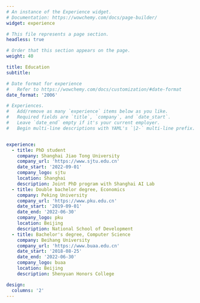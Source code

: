 ```yaml
---
# An instance of the Experience widget.
# Documentation: https://wowchemy.com/docs/page-builder/
widget: experience

# This file represents a page section.
headless: true

# Order that this section appears on the page.
weight: 40

title: Education
subtitle:

# Date format for experience
#   Refer to https://wowchemy.com/docs/customization/#date-format
date_format: '2006'

# Experiences.
#   Add/remove as many `experience` items below as you like.
#   Required fields are `title`, `company`, and `date_start`.
#   Leave `date_end` empty if it's your current employer.
#   Begin multi-line descriptions with YAML's `|2-` multi-line prefix.


experience:
  - title: PhD student
    company: Shanghai Jiao Tong University
    company_url: 'https://www.sjtu.edu.cn'
    date_start: '2022-09-01'
    company_logo: sjtu
    location: Shanghai
    description: Joint PhD program with Shanghai AI Lab
  - title: Double bachelor degree, Economics
    company: Peking University
    company_url: 'https://www.pku.edu.cn'
    date_start: '2019-09-01'
    date_end: '2022-06-30'
    company_logo: pku
    location: Beijing
    description: National School of Development
  - title: Bachelor's degree, Computer Science
    company: Beihang University
    company_url: 'https://www.buaa.edu.cn'
    date_start: '2018-08-25'
    date_end: '2022-06-30'
    company_logo: buaa
    location: Beijing
    description: Shenyuan Honors College

design:
  columns: '2'
---
```


